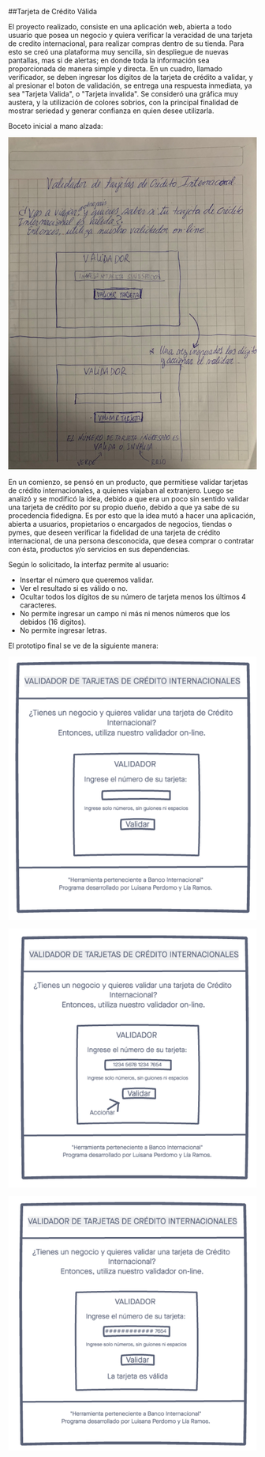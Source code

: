 
##Tarjeta de Crédito Válida



El proyecto realizado, consiste en una aplicación web, abierta a todo usuario que posea un negocio y quiera verificar la veracidad de una tarjeta de credito internacional, para realizar compras dentro de su tienda.
Para esto se creó una plataforma muy sencilla, sin despliegue de nuevas pantallas, mas si de alertas; en donde toda la información sea proporcionada de manera simple y directa. En un cuadro, llamado verificador, se deben ingresar los dígitos de la tarjeta de crédito a validar, y al presionar el boton de validación, se entrega una respuesta inmediata, ya sea "Tarjeta Valida", o "Tarjeta invalida". 
Se consideró una gráfica muy austera, y la utilización de colores sobrios, con la principal finalidad de mostrar seriedad y generar confianza en quien desee utilizarla.


Boceto inicial a mano alzada: 

![Boceto](https://github.com/liaramosg/SCL014-card-validation/blob/master/images/Boceto_inicial.jpg?raw=true)


En un comienzo, se pensó en un producto, que permitiese validar tarjetas de crédito internacionales, a quienes viajaban al extranjero. Luego se analizó y se modificó la idea, debido a que era un poco sin sentido validar una tarjeta de crédito por su propio dueño, debido a que ya sabe de su procedencia fidedigna. Es por esto que la idea mutó a hacer una aplicación, abierta a usuarios, propietarios o encargados de negocios, tiendas o pymes, que deseen verificar la fidelidad de una tarjeta de crédito internacional, de una persona desconocida, que desea comprar o contratar con ésta, productos y/o servicios en sus dependencias.


Según lo solicitado, la interfaz permite al usuario:

* Insertar el número que queremos validar.
* Ver el resultado si es válido o no.
* Ocultar todos los dígitos de su número de tarjeta menos los últimos
4 caracteres.
* No permite ingresar un campo ni más ni menos números que los debidos (16 dígitos).
* No permite ingresar letras.



El prototipo final se ve de la siguiente manera: 

![Prot1](https://github.com/liaramosg/SCL014-card-validation/blob/master/images/Prototipado_a.png?raw=true)

![Prot2](https://github.com/liaramosg/SCL014-card-validation/blob/master/images/Prototipado_b.png?raw=true)

![Prot3](https://github.com/liaramosg/SCL014-card-validation/blob/master/images/Prototipado_c.png?raw=true)







